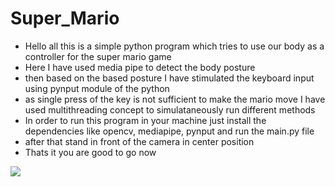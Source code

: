 # Super_Mario
* Hello all this is a simple python program which tries to use our body as a controller for the super mario game
* Here I have used media pipe to detect the body posture
* then based on the based posture I have stimulated the keyboard input using pynput module of the python
* as single press of the key is not sufficient to make the mario move I have used multithreading concept to simulataneously run different methods
* In order to run this program in your machine just install the dependencies like opencv, mediapipe, pynput and run the main.py file
* after that stand in front of the camera in center position
* Thats it you are good to go now

<img src = "https://github.com/BadagalaAdarsh/Super_Mario/blob/main/super_mario_gif.gif">
